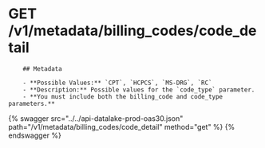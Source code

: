 # GET /v1/metadata/billing_codes/code_detail


        ## Metadata

        - **Possible Values:** `CPT`, `HCPCS`, `MS-DRG`, `RC`
        - **Description:** Possible values for the `code_type` parameter.
        - **You must include both the billing_code and code_type parameters.**
    

{% swagger src="../../api-datalake-prod-oas30.json" path="/v1/metadata/billing_codes/code_detail" method="get" %}
{% endswagger %}

